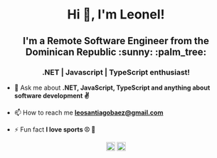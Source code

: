 <h1 align="center">Hi 👋, I'm Leonel!</h1>
<h2 align="center">I'm a Remote Software Engineer from the Dominican Republic :sunny: :palm_tree:</h2> <h3 align="center">.NET | Javascript | TypeScript enthusiast!</h3>

- 💬 Ask me about **.NET, JavaScript, TypeScript and anything about software development :v:**

- 📫 How to reach me **leosantiagobaez@gmail.com**

- ⚡ Fun fact **I love sports :baseball: :basketball:**

<p align="center">
<a href="https://dev.to/https://dev.to/leonelsantiago" target="blank"><img align="center" src="https://cdn.jsdelivr.net/npm/simple-icons@3.0.1/icons/dev-dot-to.svg" alt="https://dev.to/leonelsantiago" height="20" width="20" /></a>
<a href="https://linkedin.com/in/https://www.linkedin.com/in/leonelsantiago/" target="blank"><img align="center" src="https://cdn.jsdelivr.net/npm/simple-icons@3.0.1/icons/linkedin.svg" alt="https://www.linkedin.com/in/leonelsantiago/" height="20" width="20" /></a>
</p>
